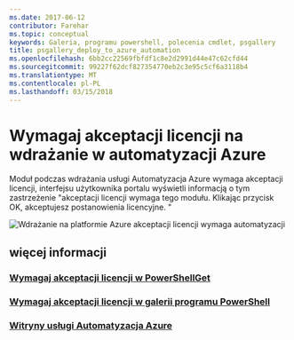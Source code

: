 ```yaml
---
ms.date: 2017-06-12
contributor: Farehar
ms.topic: conceptual
keywords: Galeria, programu powershell, polecenia cmdlet, psgallery
title: psgallery_deploy_to_azure_automation
ms.openlocfilehash: 6bb2cc22569fbfdf1c8e2d2991d44e47c62cfd44
ms.sourcegitcommit: 99227f62dcf827354770eb2c3e95c5cf6a3118b4
ms.translationtype: MT
ms.contentlocale: pl-PL
ms.lasthandoff: 03/15/2018
---
```

<a name="require-license-acceptance-on-deploy-to-azure-automation"></a>Wymagaj akceptacji licencji na wdrażanie w automatyzacji Azure
===========================

Moduł podczas wdrażania usługi Automatyzacja Azure wymaga akceptacji licencji, interfejsu użytkownika portalu wyświetli informacją o tym zastrzeżenie "akceptacji licencji wymaga tego modułu. Klikając przycisk OK, akceptujesz postanowienia licencyjne. "


![Wdrażanie na platformie Azure akceptacji licencji wymaga automatyzacji](Images/DeployToAzureAutomationRequireLicenseAcceptanceDisclaimer.png)


## <a name="more-details"></a>więcej informacji
### <a name="require-license-acceptance-in-powershellgetpsgetmodulerequirelicenseacceptancemd"></a>[Wymagaj akceptacji licencji w PowerShellGet](../psget/module/RequireLicenseAcceptance.md)
### <a name="require-license-acceptance-in-powershell-gallerypsgalleryrequireslicenseacceptancemd"></a>[Wymagaj akceptacji licencji w galerii programu PowerShell](psgallery_requires_license_acceptance.md)
### <a name="azure-automation-websitehttpazuremicrosoftcomservicesautomation"></a>[Witryny usługi Automatyzacja Azure](http://azure.microsoft.com/services/automation/)

